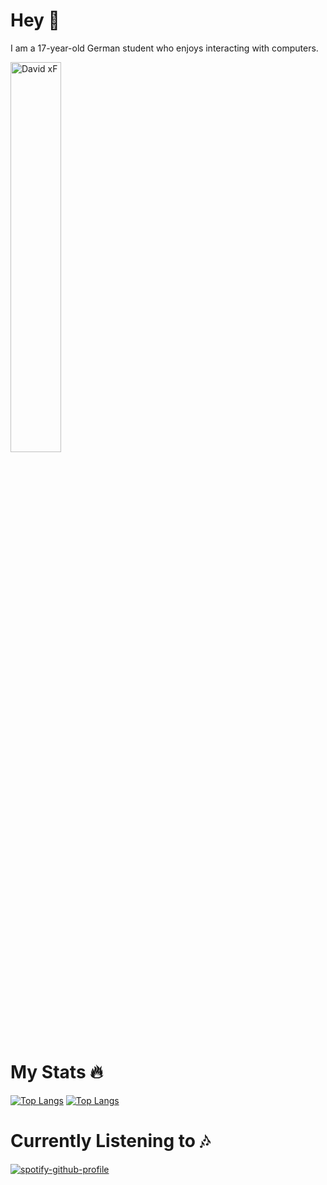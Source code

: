 # Hey 👋
I am a 17-year-old German student who enjoys interacting with computers.

<img src="https://david-xf.de/assets/image.png" width="40%" alt="David xF"/>

<img src="https://komarev.com/ghpvc/?username=David-xF&style=flat-square&color=blue" alt=""/>

# My Stats 🔥 
[![Top Langs](https://github-readme-stats.vercel.app/api?username=David-xF&show_icons=true&theme=vision-friendly-dark)](https://github.com/anuraghazra/github-readme-stats)
[![Top Langs](https://github-readme-stats.vercel.app/api/top-langs/?username=David-xF&layout=compact&theme=vision-friendly-dark)](https://github.com/anuraghazra/github-readme-stats)

# Currently Listening to 🎶
[![spotify-github-profile](https://spotify-github-profile.vercel.app/api/view?uid=ng272hm3cfio8w5wu0y7tzajx&cover_image=true&theme=novatorem&show_offline=false&background_color=da33e6&interchange=false&bar_color=07deed&bar_color_cover=false)](https://spotify-github-profile.vercel.app/api/view?uid=ng272hm3cfio8w5wu0y7tzajx&redirect=true)
